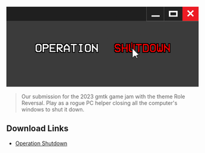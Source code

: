 ![](./Assets/banner.png)

> Our submission for the 2023 gmtk game jam with the theme Role Reversal.
> Play as a rogue PC helper closing  all the computer's windows to shut it down.


## Download Links

- [Operation Shutdown](https://mingming48.itch.io/operation-shutdown)
